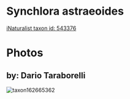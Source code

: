 
Synchlora astraeoides
=====================
  
[iNaturalist taxon id: 543376](https://www.inaturalist.org/taxa/543376)
# Photos

## by: Dario Taraborelli
  
![taxon162665362](https://inaturalist-open-data.s3.amazonaws.com/photos/174341311/medium.jpeg)